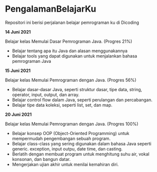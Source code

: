 # PengalamanBelajarKu
Repositori ini berisi perjalanan belajar pemrograman ku di Dicoding

**14 Juni 2021**

Belajar kelas Memulai Dasar Pemrograman Java. (Progres 21%)

  * Belajar tentang apa itu Java dan alasan menggunakannya
  * Belajar tools yang dapat digunakan untuk menjalankan bahasa pemrograman Java
  
**15 Juni 2021**

Belajar kelas Memulai Pemrograman dengan Java. (Progres 56%)

 * Belajar dasar-dasar Java, seperti struktur dasar, tipe data, string, operator, input, output, dan array.
 * Belajar control flow dalam Java, seperti perulangan dan percabangan.
 * Belajar tipe data koleksi, seperti list, set, dan map.

**20 Juni 2021**

Belajar kelas Memulai Pemrograman dengan Java. (Progres 100%)

 * Belajar konsep OOP (Object-Oriented Programming) untuk mempermudah pengembangan sebuah program.
 * Belajar class-class yang sering digunakan dalam bahasa Java seperti generic. exception, input outpu, date time, dan casting.
 * Berlatih dengan membuat program untuk menghitung suhu air, vokal konsonan, dan bangun datar.
 * Mengerjakan ujian akhir untuk menilai kemahiran diri.
